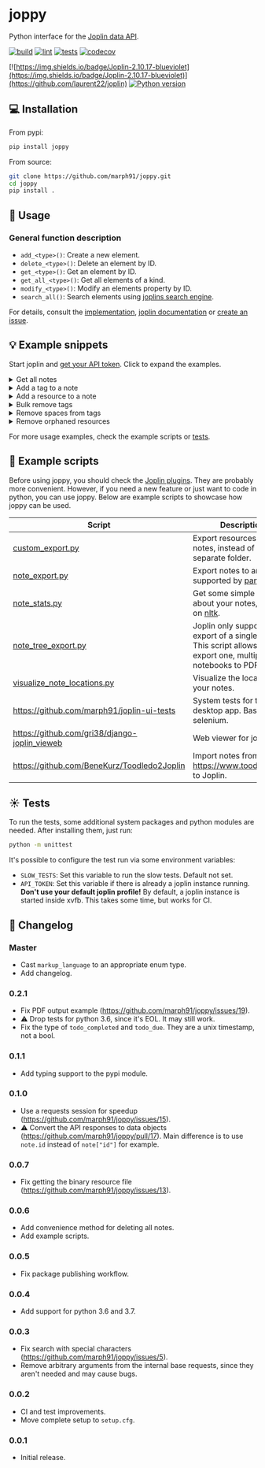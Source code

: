 # joppy

Python interface for the [Joplin data API](https://joplinapp.org/api/references/rest_api/).

[![build](https://github.com/marph91/joppy/actions/workflows/build.yml/badge.svg)](https://github.com/marph91/joppy/actions/workflows/build.yml)
[![lint](https://github.com/marph91/joppy/actions/workflows/lint.yml/badge.svg)](https://github.com/marph91/joppy/actions/workflows/lint.yml)
[![tests](https://github.com/marph91/joppy/actions/workflows/tests.yml/badge.svg)](https://github.com/marph91/joppy/actions/workflows/tests.yml)
[![codecov](https://codecov.io/gh/marph91/joppy/branch/master/graph/badge.svg?token=97E6IX792A)](https://codecov.io/gh/marph91/joppy)

[![https://img.shields.io/badge/Joplin-2.10.17-blueviolet](https://img.shields.io/badge/Joplin-2.10.17-blueviolet)](https://github.com/laurent22/joplin)
[![Python version](https://img.shields.io/pypi/pyversions/joppy.svg)](https://pypi.python.org/pypi/joppy/)

## :computer: Installation

From pypi:

```bash
pip install joppy
```

From source:

```bash
git clone https://github.com/marph91/joppy.git
cd joppy
pip install .
```

## :wrench: Usage

### General function description

- `add_<type>()`: Create a new element.
- `delete_<type>()`: Delete an element by ID.
- `get_<type>()`: Get an element by ID.
- `get_all_<type>()`: Get all elements of a kind.
- `modify_<type>()`: Modify an elements property by ID.
- `search_all()`: Search elements using [joplins search engine](https://joplinapp.org/api/references/rest_api/#searching).

For details, consult the [implementation](joppy/api.py), [joplin documentation](https://joplinapp.org/api/references/rest_api/) or [create an issue](https://github.com/marph91/joppy/issues).

## :bulb: Example snippets

Start joplin and [get your API token](https://joplinapp.org/api/references/rest_api/#authorisation). Click to expand the examples.

<details>
<summary>Get all notes</summary>

```python name=get_all_notes
from joppy.api import Api

# Create a new Api instance.
api = Api(token=YOUR_TOKEN)

# Get all notes. Note that this method calls get_notes() multiple times to assemble the unpaginated result.
notes = api.get_all_notes()
```

</details>

<details>
<summary>Add a tag to a note</summary>
  
```python name=add_tag_to_note
from joppy.api import Api

# Create a new Api instance.

api = Api(token=YOUR_TOKEN)

# Add a notebook.

notebook_id = api.add_notebook(title="My first notebook")

# Add a note in the previously created notebook.

note_id = api.add_note(title="My first note", body="With some content", parent_id=notebook_id)

# Add a tag, that is not yet attached to a note.

tag_id = api.add_tag(title="introduction")

# Link the tag to the note.

api.add_tag_to_note(tag_id=tag_id, note_id=note_id)

````

</details>

<details>
<summary>Add a resource to a note</summary>

```python name=add_resource_to_note
from joppy.api import Api
from joppy import tools

# Create a new Api instance.
api = Api(token=YOUR_TOKEN)

# Add a notebook.
notebook_id = api.add_notebook(title="My first notebook")

# Option 1: Add a note with an image data URL. This works only for images.
image_data = tools.encode_base64("path/to/image.png")
api.add_note(
    title="My first note",
    image_data_url=f"data:image/png;base64,{image_data}",
)

# Option 2: Create note and resource separately. Link them later. This works for arbitrary attachments.
note_id = api.add_note(title="My second note")
resource_id = api.add_resource(filename="path/to/image.png", title="My first resource")
api.add_resource_to_note(resource_id=resource_id, note_id=note_id)
````

</details>

<details>
<summary>Bulk remove tags</summary>

Inspired by <https://discourse.joplinapp.org/t/bulk-tag-delete-python-script/5497/1>.

```python name=remove_tags
import re

from joppy.api import Api

# Create a new Api instance.
api = Api(token=YOUR_TOKEN)

# Iterate through all tags.
for tag in api.get_all_tags():

    # Delete all tags that match the regex. I. e. start with "!".
    if re.search("^!", tag.title) is not None:
        api.delete_tag(tag.id)
```

</details>

<details>
<summary>Remove spaces from tags</summary>

Inspired by <https://www.reddit.com/r/joplinapp/comments/pozric/batch_remove_spaces_from_all_tags/>.

```python name=remove_spaces_from_tags
import re

from joppy.api import Api

# Create a new Api instance.
api = Api(token=YOUR_TOKEN)

# Define the conversion function.
def to_camel_case(name: str) -> str:
    name = re.sub(r"(_|-)+", " ", name).title().replace(" ", "")
    return "".join([name[0].lower(), name[1:]])

# Iterate through all tags and apply the conversion.
for tag in api.get_all_tags():
    api.modify_tag(id_=tag.id, title=to_camel_case(tag.title))
```

</details>

<details>
<summary>Remove orphaned resources</summary>

Inspired by <https://discourse.joplinapp.org/t/joplin-vacuum-a-python-script-to-remove-orphaned-resources/19742>.
Note: The note history is not considered. See: <https://discourse.joplinapp.org/t/joplin-vacuum-a-python-script-to-remove-orphaned-resources/19742/13>.

```python name=remove_orphaned_resources
import re

from joppy.api import Api

# Create a new Api instance.
api = Api(token=YOUR_TOKEN)

# Getting the referenced resource directly doesn't work:
# https://github.com/laurent22/joplin/issues/4535
# So we have to find the referenced resources by regex.

# Iterate through all notes and find the referenced resources.
referenced_resources = set()
for note in api.get_all_notes(fields="id,body"):
    matches = re.findall(r"\[.*\]\(:.*\/([A-Za-z0-9]{32})\)", note.body)
    referenced_resources.update(matches)

assert len(referenced_resources) > 0, "sanity check"

for resource in api.get_all_resources():
    if resource.id not in referenced_resources:
        print("Deleting resource:", resource)
        api.delete_resource(resource.id)
```

</details>

For more usage examples, check the example scripts or [tests](test/test_api.py).

## :newspaper: Example scripts

Before using joppy, you should check the [Joplin plugins](https://joplinapp.org/plugins/). They are probably more convenient. However, if you need a new feature or just want to code in python, you can use joppy. Below are example scripts to showcase how joppy can be used.

| Script                                                              | Description                                                                                                                  |
| ------------------------------------------------------------------- | ---------------------------------------------------------------------------------------------------------------------------- |
| [custom_export.py](examples/custom_export.py)                       | Export resources next to notes, instead of a separate folder.                                                                |
| [note_export.py](examples/note_export.py)                           | Export notes to any format supported by [pandoc](https://pandoc.org/).                                                       |
| [note_stats.py](examples/note_stats.py)                             | Get some simple statistics about your notes, based on [nltk](https://www.nltk.org/).                                         |
| [note_tree_export.py](examples/note_tree_export.py)                 | Joplin only supports PDF export of a single note. This script allows to export one, multiple or all notebooks to PDF or TXT. |
| [visualize_note_locations.py](examples/visualize_note_locations.py) | Visualize the locations of your notes.                                                                                       |
| <https://github.com/marph91/joplin-ui-tests>                        | System tests for the joplin desktop app. Based on selenium.                                                                  |
| <https://github.com/gri38/django-joplin_vieweb>                     | Web viewer for joplin.                                                                                                       |
| <https://github.com/BeneKurz/Toodledo2Joplin>                       | Import notes from <https://www.toodledo.com> to Joplin.                                                                      |

## :sunny: Tests

To run the tests, some additional system packages and python modules are needed. After installing them, just run:

```bash
python -m unittest
```

It's possible to configure the test run via some environment variables:

- `SLOW_TESTS`: Set this variable to run the slow tests. Default not set.
- `API_TOKEN`: Set this variable if there is already a joplin instance running. **Don't use your default joplin profile!** By default, a joplin instance is started inside xvfb. This takes some time, but works for CI.

## :book: Changelog

### Master

- Cast `markup_language` to an appropriate enum type.
- Add changelog.

### 0.2.1

- Fix PDF output example (<https://github.com/marph91/joppy/issues/19>).
- :warning: Drop tests for python 3.6, since it's EOL. It may still work.
- Fix the type of `todo_completed` and `todo_due`. They are a unix timestamp, not a bool.

### 0.1.1

- Add typing support to the pypi module.

### 0.1.0

- Use a requests session for speedup (<https://github.com/marph91/joppy/issues/15>).
- :warning: Convert the API responses to data objects (<https://github.com/marph91/joppy/pull/17>). Main difference is to use `note.id` instead of `note["id"]` for example.

### 0.0.7

- Fix getting the binary resource file (<https://github.com/marph91/joppy/issues/13>).

### 0.0.6

- Add convenience method for deleting all notes.
- Add example scripts.

### 0.0.5

- Fix package publishing workflow.

### 0.0.4

- Add support for python 3.6 and 3.7.

### 0.0.3

- Fix search with special characters (<https://github.com/marph91/joppy/issues/5>).
- Remove arbitrary arguments from the internal base requests, since they aren't needed and may cause bugs.

### 0.0.2

- CI and test improvements.
- Move complete setup to `setup.cfg`.

### 0.0.1

- Initial release.
